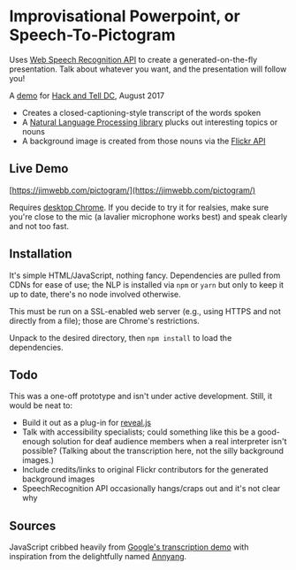 # Improvisational Powerpoint, or Speech-To-Pictogram

Uses [Web Speech Recognition API](https://developer.mozilla.org/en-US/docs/Web/API/SpeechRecognition) to create a generated-on-the-fly presentation. Talk about whatever you want, and the presentation will follow you!

A [demo](https://jimwebb.com/pictogram/) for [Hack and Tell DC](http://dc.hackandtell.org/), August 2017

- Creates a closed-captioning-style transcript of the words spoken
- A [Natural Language Processing library](http://compromise.cool/) plucks out interesting topics or nouns
- A background image is created from those nouns via the [Flickr API](https://www.flickr.com/services/api/)

## Live Demo
[https://jimwebb.com/pictogram/](https://jimwebb.com/pictogram/) 

Requires [desktop Chrome]((http://caniuse.com/#feat=speech-recognition)). If you decide to try it for realsies, make sure you're close to the mic (a lavalier microphone works best) and speak clearly and not too fast.

## Installation
It's simple HTML/JavaScript, nothing fancy. Dependencies are pulled from CDNs for ease of use; the NLP is installed via `npm` or `yarn` but only to keep it up to date, there's no node involved otherwise.

This must be run on a SSL-enabled web server (e.g., using HTTPS and not directly from a file); those are Chrome's restrictions.

Unpack to the desired directory, then `npm install` to load the dependencies.

## Todo
This was a one-off prototype and isn't under active development. Still, it would be neat to:
- Build it out as a plug-in for [reveal.js](http://lab.hakim.se/reveal-js/#/)
- Talk with accessibility specialists; could something like this be a good-enough solution for deaf audience members when a real interpreter isn't possible? (Talking about the transcription here, not the silly background images.)
- Include credits/links to original Flickr contributors for the generated background images
- SpeechRecognition API occasionally hangs/craps out and it's not clear why

## Sources
JavaScript cribbed heavily from [Google's transcription demo](https://www.google.com/intl/en/chrome/demos/speech.html) with inspiration from the delightfully named [Annyang](https://github.com/TalAter/annyang).